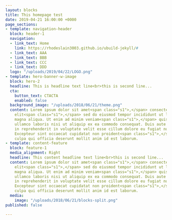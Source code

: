 ```yaml
---
layout: blocks
title: This homepage test
date: 2019-04-21 16:00:00 +0000
page_sections:
- template: navigation-header
  block: header-1
  navigation:
  - link_text: Home
    link: https://rhodeslain3003.github.io/ubuild-jekyll/#
  - link_text: AAA
  - link_text: BBB
  - link_text: CCC
  - link_text: DDD
  logo: "/uploads/2019/04/22/LOGO.png"
- template: hero-banner-w-image
  block: hero-2
  headline: This is headline text line<br>this is second line...
  cta:
    button_text: CTACTA
    enabled: false
  background_image: "/uploads/2018/06/21/theme.png"
  content: Lorem ipsum dolor sit amet<span class="s1">,</span> consectetur adipisicing
    elit<span class="s1">,</span> sed do eiusmod tempor incididunt ut labore et dolore
    magna aliqua. Ut enim ad minim veniam<span class="s1">,</span> quis nostrud exercitation
    ullamco laboris nisi ut aliquip ex ea commodo consequat. Duis aute irure dolor
    in reprehenderit in voluptate velit esse cillum dolore eu fugiat nulla pariatur.
    Excepteur sint occaecat cupidatat non proident<span class="s1">,</span> sunt in
    culpa qui officia deserunt mollit anim id est laborum.
- template: content-feature
  block: feature-1
  media_alignment: Right
  headline: This content headline text line<br>this is second line...
  content: Lorem ipsum dolor sit amet<span class="s1">,</span> consectetur adipisicing
    elit<span class="s1">,</span> sed do eiusmod tempor incididunt ut labore et dolore
    magna aliqua. Ut enim ad minim veniam<span class="s1">,</span> quis nostrud exercitation
    ullamco laboris nisi ut aliquip ex ea commodo consequat. Duis aute irure dolor
    in reprehenderit in voluptate velit esse cillum dolore eu fugiat nulla pariatur.
    Excepteur sint occaecat cupidatat non proident<span class="s1">,</span> sunt in
    culpa qui officia deserunt mollit anim id est laborum.
  media:
    image: "/uploads/2018/06/21/blocks-split.png"
published: false

---
```

